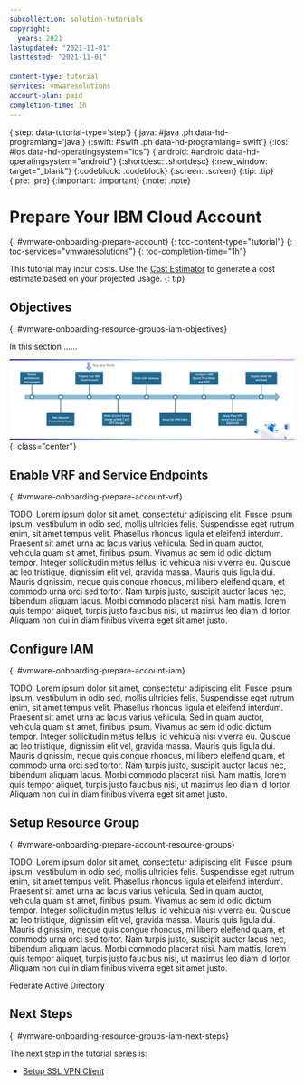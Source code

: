 ```yaml
---
subcollection: solution-tutorials
copyright:
  years: 2021
lastupdated: "2021-11-01"
lasttested: "2021-11-01"

content-type: tutorial
services: vmwaresolutions
account-plan: paid
completion-time: 1h
---
```


{:step: data-tutorial-type='step'}
{:java: #java .ph data-hd-programlang='java'}
{:swift: #swift .ph data-hd-programlang='swift'}
{:ios: #ios data-hd-operatingsystem="ios"}
{:android: #android data-hd-operatingsystem="android"}
{:shortdesc: .shortdesc}
{:new_window: target="_blank"}
{:codeblock: .codeblock}
{:screen: .screen}
{:tip: .tip}
{:pre: .pre}
{:important: .important}
{:note: .note}

# Prepare Your IBM Cloud Account
{: #vmware-onboarding-prepare-account}
{: toc-content-type="tutorial"}
{: toc-services="vmwaresolutions"}
{: toc-completion-time="1h"}

<!--##istutorial#-->
This tutorial may incur costs. Use the [Cost Estimator](https://{DomainName}/estimator/review) to generate a cost estimate based on your projected usage.
{: tip}

<!--#/istutorial#-->


## Objectives
{: #vmware-onboarding-resource-groups-iam-objectives}



In this section ...... 

![Architecture](images/solution-vmware-onboarding-hidden/prepare-account/journey-map.png){: class="center"}



<!--##istutorial#-->
## Enable VRF and Service Endpoints
{: #vmware-onboarding-prepare-account-vrf}

TODO. Lorem ipsum dolor sit amet, consectetur adipiscing elit. Fusce ipsum ipsum, vestibulum in odio sed, mollis ultricies felis. Suspendisse eget rutrum enim, sit amet tempus velit. Phasellus rhoncus ligula et eleifend interdum. Praesent sit amet urna ac lacus varius vehicula. Sed in quam auctor, vehicula quam sit amet, finibus ipsum. Vivamus ac sem id odio dictum tempor. Integer sollicitudin metus tellus, id vehicula nisi viverra eu. Quisque ac leo tristique, dignissim elit vel, gravida massa. Mauris quis ligula dui. Mauris dignissim, neque quis congue rhoncus, mi libero eleifend quam, et commodo urna orci sed tortor. Nam turpis justo, suscipit auctor lacus nec, bibendum aliquam lacus. Morbi commodo placerat nisi. Nam mattis, lorem quis tempor aliquet, turpis justo faucibus nisi, ut maximus leo diam id tortor. Aliquam non dui in diam finibus viverra eget sit amet justo.

<!--#/istutorial#-->

## Configure IAM
{: #vmware-onboarding-prepare-account-iam}

TODO. Lorem ipsum dolor sit amet, consectetur adipiscing elit. Fusce ipsum ipsum, vestibulum in odio sed, mollis ultricies felis. Suspendisse eget rutrum enim, sit amet tempus velit. Phasellus rhoncus ligula et eleifend interdum. Praesent sit amet urna ac lacus varius vehicula. Sed in quam auctor, vehicula quam sit amet, finibus ipsum. Vivamus ac sem id odio dictum tempor. Integer sollicitudin metus tellus, id vehicula nisi viverra eu. Quisque ac leo tristique, dignissim elit vel, gravida massa. Mauris quis ligula dui. Mauris dignissim, neque quis congue rhoncus, mi libero eleifend quam, et commodo urna orci sed tortor. Nam turpis justo, suscipit auctor lacus nec, bibendum aliquam lacus. Morbi commodo placerat nisi. Nam mattis, lorem quis tempor aliquet, turpis justo faucibus nisi, ut maximus leo diam id tortor. Aliquam non dui in diam finibus viverra eget sit amet justo.

<!--#/istutorial#-->

## Setup Resource Group
{: #vmware-onboarding-prepare-account-resource-groups}

TODO. Lorem ipsum dolor sit amet, consectetur adipiscing elit. Fusce ipsum ipsum, vestibulum in odio sed, mollis ultricies felis. Suspendisse eget rutrum enim, sit amet tempus velit. Phasellus rhoncus ligula et eleifend interdum. Praesent sit amet urna ac lacus varius vehicula. Sed in quam auctor, vehicula quam sit amet, finibus ipsum. Vivamus ac sem id odio dictum tempor. Integer sollicitudin metus tellus, id vehicula nisi viverra eu. Quisque ac leo tristique, dignissim elit vel, gravida massa. Mauris quis ligula dui. Mauris dignissim, neque quis congue rhoncus, mi libero eleifend quam, et commodo urna orci sed tortor. Nam turpis justo, suscipit auctor lacus nec, bibendum aliquam lacus. Morbi commodo placerat nisi. Nam mattis, lorem quis tempor aliquet, turpis justo faucibus nisi, ut maximus leo diam id tortor. Aliquam non dui in diam finibus viverra eget sit amet justo.

<!--#/istutorial#-->



Federate Active Directory




## Next Steps
{: #vmware-onboarding-resource-groups-iam-next-steps}

The next step in the tutorial series is:

* [Setup SSL VPN Client](/docs/solution-tutorials?topic=solution-tutorials-vmware-onboarding-ssl-vpn-client)
